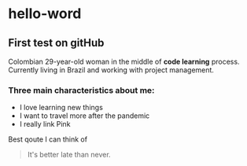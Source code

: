 # hello-word
## First test on gitHub

Colombian 29-year-old woman in the middle of **code learning** process.
Currently living in Brazil and working with project management.

### Three main characteristics about me:
* I love learning new things
* I want to travel more after the pandemic
* I really link Pink

Best qoute I can think of
> It's better late than never.
